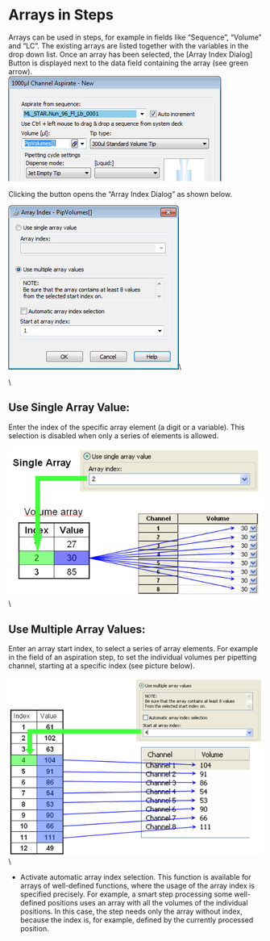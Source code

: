 # Arrays in Steps

Arrays can be used in steps, for example in fields like “Sequence”, “Volume” and “LC”. The existing arrays are listed together with the variables in the drop down list. Once an array has been selected, the \[Array Index Dialog] Button is displayed next to the data field containing the array (see green arrow).\
![](<../../../.gitbook/assets/image (547).png>)



Clicking the button opens the “Array Index Dialog” as shown below.

![](<../../../.gitbook/assets/image (548).png>)\


\


## Use Single Array Value:

Enter the index of the specific array element (a digit or a variable). This selection is disabled when only a series of elements is allowed.

![](<../../../.gitbook/assets/image (549).png>)\




## Use Multiple Array Values:

Enter an array start index, to select a series of array elements. For example in the field of an aspiration step, to set the individual volumes per pipetting channel, starting at a specific index (see picture below).

![](<../../../.gitbook/assets/image (550).png>)\


* Activate automatic array index selection. This function is available for arrays of well-defined functions, where the usage of the array index is specified precisely. For example, a smart step processing some well-defined positions uses an array with all the volumes of the individual positions. In this case, the step needs only the array without index, because the index is, for example, defined by the currently processed position.
